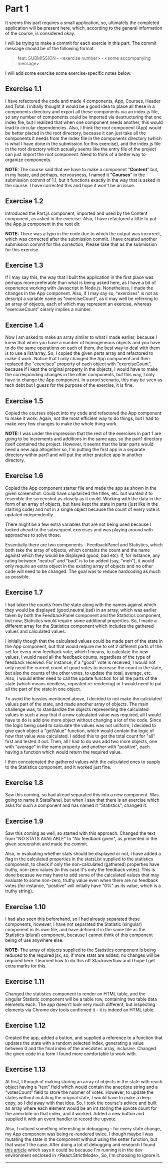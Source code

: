 # Part 1
It seems this part requires a small application, so, ultimately the completed application will be present here, which, according to the general information of the course, is considered okay.

I will be trying to make a commit for each exercie in this part. The commit message should be of the following format: 

> feat: SUBMISSION \- <exercise number\> \- <some accompanying message\>

I will add some exercise some exercise-specific notes below:

## Exercise 1.1
I have refactored the code and made 4 components, App, Courses, Header and Total. I initially thought it would be a good idea to place all these in a components directory and export all these components via an index.js file, so any number of components could be imported via destructuring that one index file, but I realized that when one component needs another, this would lead to circular dependencies. Also, I think the root component (App) would be better placed in the root directory, because it can just take all the components it needs from the index file in the components directory (which is what I have done in the submission for this exercise), and the index.js file in the root directory which actually seems like the entry file of the project can just import the root component. Need to think of a better way to organize components.

**NOTE:** The course said that we have to make a component "**Content**" but, in my haste, and perhaps, nervousness, I named it "**Courses**" in the submission commit of 1.1, but it functions exactly in the way that is asked in the course. I have corrected this and hope it won't be an issue.


## Exercise 1.2
Introduced the Part.js component, imported and used by the Content component, as asked in the exercise. Also, I have refactored a little to put the App.js component in the root dir.

**NOTE:** There was a typo in the code due to which the output was incorrect, which was corrected after the submission commit. I have created another submission commit for this correction, Please take that as the submission for this exercise.

## Exercise 1.3
If I may say this, the way that I built the application in the first place was perhaps more preferable than what is being asked here, as I have a bit of experience working with Javascript in Node.js. Nonetheless, I made the changes in the App component. Also, if I may say so, "exercises" is not as descript a variable name as "exerciseCount", as it may well be referring to an array of objects, each of which may represent an exercise, whereas "exerciseCount" clearly implies a number.

## Exercise 1.4
Now I am asked to make an array similar to what I made earlier, because I knew that when you have a number of homogeneous objects and you have to do the same operations on each of them, the best way to deal with them is to use a list/array. So, I copied the given parts array and refactored to make it work. Notice that I only changed the App component and then replaced the "exercises" property of each object with "exerciseCount", because if I kept the original property in the objects, I would have to make the corresponding changes in the other components, but this way, I only have to change the App component. In a prod scenario, this may be seen as tech debt but I guess for the purpose of the exercise, it is fine.

## Exercise 1.5
Copied the courses object into my code and refactored the App component to make it work. Again, not the most efficient way to do things, but I had to make very few changes to make the whole thing work.

**NOTE:** I was under the impression that the rest of the exercises in part 1 are going to be increments and additions in the same app, so the part1 directory itself contained the project. However, it seems that the later parts would need a new app altogether so, I'm putting the first app in a separate directory within part1 and will put the other practice app in another directory.

## Exercise 1.6
Copied the App component starter file and made the app as shown in the given screenshot. Could have capitalized the titles, etc. but wanted it to resemble the screenshot as closely as it could. Working with the data in the form of an array of objects, but have kept the state in parts (just like in the starting code) and not in a single object because the count of every vote is updated independently.

There might be a few extra variables that are not being used because I looked ahead to the subsequent exercises and was playing around with approaches to solve those.

Essentially there are two compenents - FeedbackPanel and Statistics, which both take the array of objects, which contains the count and the name against which they would be displayed (good, bad etc). If, for instance, any rating between "neutral" and "bad" is to be added (say, "meh"), it would only require an extra object in the existing array of objects and no other code will need to be changed. The goal was to reduce hardcoding as much as possible.   

## Exercise 1.7
I had taken the counts from the state along with the names against which they would be displayed (good,neutral,bad) in an array, which was earlier taken by both the FeedbackPanel component and the Statistics component, but now, Statistics would require some additional properties. So, I made a different array for the Statistics component which includes the gathered values and calculated values. 

I initially though that the calculated values could be made part of the state in the App component, but that would require me to set 2 different parts of the set for every new feedback vote, which I means, to calculate the new values, I wuold need all the feedback counts, regardless of the type of feedback received. For instance, if a "good" vote is received, I would not only need the current count of good votes to increase the count in the state, but also the counts of the other votes, to update the total, average, etc. Also, I would either need to call the update function for all the parts of the state (which means needless, repeated re-rendering) or I would need to put all the part of the state in one object.

To avoid the hassles mentioned above, I decided to not make the calculated values part of the state, and made another array of objects. The main challenge was, to standardize the objects representing the calculated values in such a way that if a new calculated value was required, all I would have to do is add one more object without changing a lot of the code. Since the logic being used to calculate the values was not uniform, I decided to give each object a "getValue" function, which would contain the logic of how that value was calculated. I added this to get the total count for "all" first and tested it out. Then, all I had to do was add two more objects, one with "average" in the name property and another with "positive", each having a function which would return the required value.

I then concatenated the gathered values with the calculated ones to supply to the Statistics component, and it worked just fine.

## Exercise 1.8
Saw this coming, so had alread separated this into a new component. Was going to name it StatsPanel, but when I saw that there is an exercise which asks for such a component and has named it "Statistics", changed it.

## Exercise 1.9
Saw this coming as well, so started with this approach. Changed the text from "NO STATS AVAILABLE" to "No feedback given", as presented in the given screenshot and made the commit. 

Also, in evaluating whether stats should be displayed or not, I have added a flag in the calculated properties in the statsList supplied to the statistics component, to check if only the non-calculated (gathered) properties have truthy, non-zero values (in this case it's only the feedback votes). This is done becasue we may have to add some of the calculated values that may evaluate to some non-zero, truthy value even when there are no feedback votes (for instance, "positive" will initially have "0%" as its value, which is a truthy string).

## Exercise 1.10
I had also seen this beforehand, so I had already separated these components, however, I have not separated the Statistic (singular) component in its own file, and have defined it in the same file as the Statistics (plural) component, because I cannot think of this component being of use anywhere else.

**NOTE:** The array of objects supplied to the Statistics component is being reduced to the required jsx, so, if more stats are added, no changes will be required here. I learned how to do this off Stackoverflow and I hope I get extra marks for this.

## Exercise 1.11
Changed the statistics component to render an HTML table, and the singular Statistic component will be a table row, containing two table data elements each. The app doesn't look very much different, but inspecting elements via Chrome dev tools confirmed it - it is indeed an HTML table.

## Exercise 1.12
Created the app, added a button, and supplied a reference to a function that updates the state with a random selected index, generating a value between 0 and the final index of the anecdotes array, inclusive. Changed the given code in a form I found more comfortable to work with.

## Exercise 1.13
At first, I though of making storing an array of objects in the state with reach object having a "text" field which would contain the anecdote string and a "votesCount" field to store the nubmer of votes. However, to update the states without mutating the original state, I would have to make a deep copy, so I did away with that idea. So, I took the course's advice and built an array where each element would be an int storing the upvote count for the anecdote on that index, and it worked. Added a new button and supplied it with an event handler to record the upvote.

Also, I noticed something interesting in debugging - for every state change, my App component was being re-rendered twice. I though maybe I was mutating the state in the component without using the setter function, but that wasn't the case. After doing a lot of debugging and research I found [this article](https://mariosfakiolas.com/blog/my-react-components-render-twice-and-drive-me-crazy/) which says it could be because I'm running it in the dev environment enclosed in <React\.StrictMode\>, So, I'm choosing to ignore it.


---